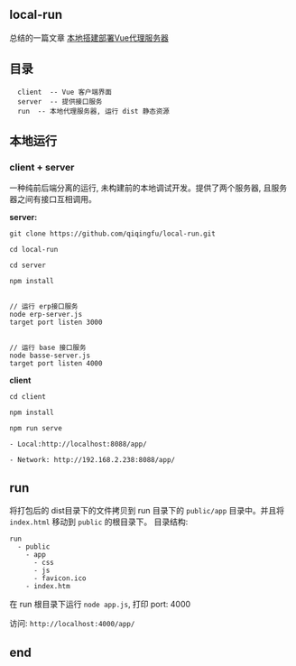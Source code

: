 ## local-run

总结的一篇文章
[本地搭建部署Vue代理服务器](https://qiqingfu.github.io/2019/11/11/%E6%9C%AC%E5%9C%B0%E6%90%AD%E5%BB%BA%E9%83%A8%E7%BD%B2Vue%E4%BB%A3%E7%90%86%E6%9C%8D%E5%8A%A1%E5%99%A8/)

## 目录
```
  client  -- Vue 客户端界面
  server  -- 提供接口服务
  run  -- 本地代理服务器, 运行 dist 静态资源
```

## 本地运行

### client + server
一种纯前后端分离的运行, 未构建前的本地调试开发。提供了两个服务器, 且服务器之间有接口互相调用。

**server:**

```
git clone https://github.com/qiqingfu/local-run.git

cd local-run

cd server

npm install


// 运行 erp接口服务
node erp-server.js
target port listen 3000


// 运行 base 接口服务
node basse-server.js
target port listen 4000
``` 

**client**

```
cd client

npm install

npm run serve

- Local:http://localhost:8088/app/ 

- Network: http://192.168.2.238:8088/app/
```

## run 

将打包后的 dist目录下的文件拷贝到 run 目录下的 `public/app` 目录中。并且将 `index.html` 移动到 `public` 的根目录下。 目录结构: 

```
run
  - public
    - app
      - css
      - js
      - favicon.ico
    - index.htm
``` 

在 run 根目录下运行 `node app.js`, 打印 port: 4000

访问: `http://localhost:4000/app/`


## end 
